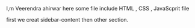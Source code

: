 I,m Veerendra ahirwar
here some file include HTML , CSS , JavaScprit file

first we creat sidebar-content then other section.

